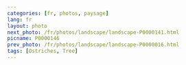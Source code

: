 ```yaml
---
categories: [fr, photos, paysage]
lang: fr
layout: photo
next_photo: /fr/photos/landscape/landscape-P0000141.html
picname: P0000146
prev_photo: /fr/photos/landscape/landscape-P0000016.html
tags: [Ostriches, Tree]
---
```

